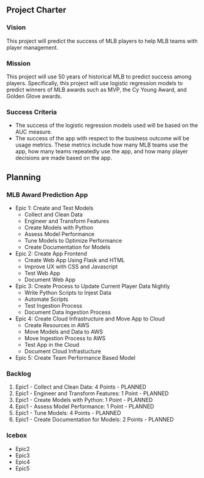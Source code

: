 ## Project Charter
### Vision
This project will predict the success of MLB players to help MLB teams with player management.
### Mission
This project will use 50 years of historical MLB to predict success among players.  Specifically, this project will use logistic regression models to predict winners of MLB awards such as MVP, the Cy Young Award, and Golden Glove awards.
### Success Criteria
- The success of the logistic regression models used will be based on the AUC measure.
- The success of the app with respect to the business outcome will be usage metrics.  These metrics include how many MLB teams use the app,  how many teams repeatedly use the app, and how many player decisions are made based on the app.

## Planning
### MLB Award Prediction App
- Epic 1: Create and Test Models
  - Collect and Clean Data
  - Engineer and Transform Features
  - Create Models with Python
  - Assess Model Performance
  - Tune Models to Optimize Performance
  - Create Documentation for Models
- Epic 2: Create App Frontend
  - Create Web App Using Flask and HTML
  - Improve UX with CSS and Javascript
  - Test Web App
  - Document Web App
- Epic 3: Create Process to Update Current Player Data Nightly
  - Write Python Scripts to Injest Data
  - Automate Scripts
  - Test Ingestion Process
  - Document Data Ingestion Process
- Epic 4: Create Cloud Infrastructure and Move App to Cloud
  - Create Resources in AWS
  - Move Models and Data to AWS
  - Move Ingestion Process to AWS
  - Test App in the Cloud
  - Document Cloud Infrastucture
- Epic 5: Create Team Performance Based Model

### Backlog
1. Epic1 - Collect and Clean Data: 4 Points - PLANNED
2. Epic1 - Engineer and Transform Features: 1 Point - PLANNED
3. Epic1 - Create Models with Python: 1 Point - PLANNED
4. Epic1 - Assess Model Performance: 1 Point - PLANNED
5. Epic1 - Tune Models: 4 Points - PLANNED
6. Epic1 - Create Documentation for Models: 2 Points - PLANNED

### Icebox
- Epic2
- Epic3
- Epic4
- Epic5
